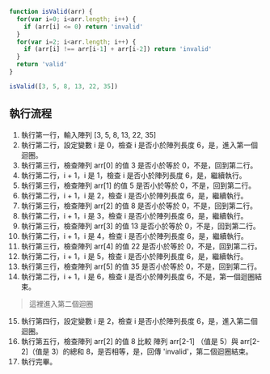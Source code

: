 ``` js
function isValid(arr) {
  for(var i=0; i<arr.length; i++) {
    if (arr[i] <= 0) return 'invalid'
  }
  for(var i=2; i<arr.length; i++) {
    if (arr[i] !== arr[i-1] + arr[i-2]) return 'invalid'
  }
  return 'valid'
}

isValid([3, 5, 8, 13, 22, 35])
```

## 執行流程
1. 執行第一行，輸入陣列 [3, 5, 8, 13, 22, 35]
2. 執行第二行，設定變數 i 是 0，檢查 i 是否小於陣列長度 6，是，進入第一個迴圈。
3. 執行第三行，檢查陣列 arr[0] 的值 3 是否小於等於 0，不是，回到第二行。
4. 執行第二行，i + 1，i 是 1，檢查 i 是否小於陣列長度 6，是，繼續執行。
5. 執行第三行，檢查陣列 arr[1] 的值 5 是否小於等於 0，不是，回到第二行。
6. 執行第二行，i + 1，i 是 2，檢查 i 是否小於陣列長度 6，是，繼續執行。
7. 執行第三行，檢查陣列 arr[2] 的值 8 是否小於等於 0，不是，回到第二行。
8. 執行第二行，i + 1，i 是 3，檢查 i 是否小於陣列長度 6，是，繼續執行。
9. 執行第三行，檢查陣列 arr[3] 的值 13 是否小於等於 0，不是，回到第二行。
10. 執行第二行，i + 1，i 是 4，檢查 i 是否小於陣列長度 6，是，繼續執行。
11. 執行第三行，檢查陣列 arr[4] 的值 22 是否小於等於 0，不是，回到第二行。
12. 執行第二行，i + 1，i 是 5，檢查 i 是否小於陣列長度 6，是，繼續執行。
13. 執行第三行，檢查陣列 arr[5] 的值 35 是否小於等於 0，不是，回到第二行。
14. 執行第二行，i + 1，i 是 6，檢查 i 是否小於陣列長度 6，不是，第一個迴圈結束。

> 這裡進入第二個迴圈
15. 執行第四行，設定變數 i 是 2，檢查 i 是否小於陣列長度 6，是，進入第二個迴圈。
16. 執行第五行，檢查陣列 arr[2] 的值 8 比較 陣列 arr[2-1] （值是 5）與 arr[2-2]（值是 3）的總和 8，是否相等，是，回傳 'invalid'，第二個迴圈結束。
17. 執行完畢。